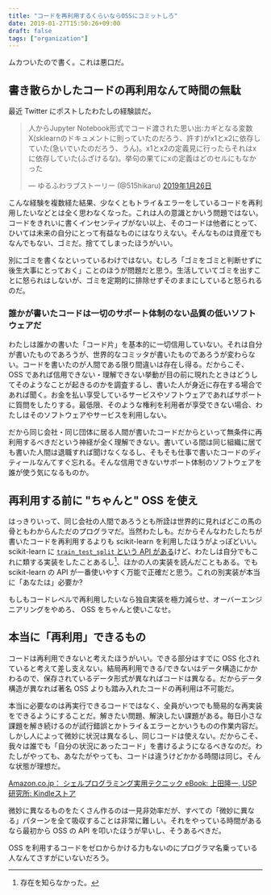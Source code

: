 ```yaml
---
title: "コードを再利用するくらいならOSSにコミットしろ"
date: 2019-01-27T15:50:26+09:00
draft: false
tags: ["organization"]
---
```


ムカついたので書く。これは悪口だ。

## 書き散らかしたコードの再利用なんて時間の無駄

最近 Twitter にポストしたわたしの経験談だ。

<blockquote class="twitter-tweet" data-lang="ja"><p lang="ja" dir="ltr">人からJupyter Notebook形式でコード渡された思い出:カギとなる変数X(sklearnのドキュメントに則っていたのだろう、許す)がx1とx2に依存していた(急いでいたのだろう、うん)。x1とx2の定義見に行ったらそれはxに依存していた(ふざけるな)。挙句の果てにxの定義はどのセルにもなかった</p>&mdash; ゆるふわラブストーリー (@515hikaru) <a href="https://twitter.com/515hikaru/status/1089042116242694144?ref_src=twsrc%5Etfw">2019年1月26日</a></blockquote>
<script async src="https://platform.twitter.com/widgets.js" charset="utf-8"></script>

こんな経験を複数経た結果、少なくともトライ＆エラーをしているコードを再利用したいなどとは全く思わなくなった。これは人の意識とかいう問題ではない。コードをきれいに書くインセンティブがない以上、そのコードは他者にとって、ひいては未来の自分にとって有益なものにはなりえない。そんなものは資産でもなんでもない、ゴミだ。捨ててしまったほうがいい。

別にゴミを書くなといっているわけではない。むしろ「ゴミをゴミと判断せずに後生大事にとっておく」ことのほうが問題だと思う。生活していてゴミを出すことに怒られはしないが、ゴミを定期的に排除せずそのままにしていると怒られるのだ。

### 誰かが書いたコードは一切のサポート体制のない品質の低いソフトウェアだ

わたしは誰かの書いた「コード片」を基本的に一切信用していない。それは自分が書いたものであろうが、世界的なコミッタが書いたものであろうが変わらない。コードを書いたのが人間である限り間違いは存在し得る。だからこそ、OSS であれば信用できない・理解できない挙動が目の前に現れたときはどうしてそのようなことが起きるのかを調査するし、書いた人が身近に存在する場合であれば聞く。お金を払い享受しているサービスやソフトウェアであればサポートに質問をしたりする。最低限、そのような権利を利用者が享受できない場合、わたしはそのソフトウェアやサービスを利用しない。

だから同じ会社・同じ団体に居る人間が書いたコードだからといって無条件に再利用するべきだという神経が全く理解できない。書いている間は同じ組織に居ても書いた人間は退職すれば聞けなくなるし、そもそも仕事で書いたコードのディティールなんてすぐ忘れる。そんな信用できないサポート体制のソフトウェアを誰が使う気になるものか。

## 再利用する前に "ちゃんと" OSS を使え

はっきりいって、同じ会社の人間であろうとも所詮は世界的に見ればどこの馬の骨ともわからんただのプログラマだ。当然わたしも。だからそんなわたしたちが書いたコードを再利用するよりも scikit-learn を利用したほうがよっぽどいい。scikit-learn に [`train_test_split` という API がある](https://scikit-learn.org/stable/modules/generated/sklearn.model_selection.train_test_split.html)けど、わたしは自分でもこれに類する実装をしたことあるし[^1]、ほかの人の実装を読んだこともある。でも scikit-learn の API が一番使いやすく万能で正確だと思う。これの別実装が本当に「あなたは」必要か?

[^1]: 存在を知らなかった。

もしもコードレベルで再利用したいなら独自実装を極力減らせ、オーバーエンジニアリングをやめろ、 OSS をちゃんと使いこなせ。

## 本当に「再利用」できるもの

コードは再利用できないと考えたほうがいい。できる部分はすでに OSS 化されていると考えて差し支えない。結局再利用できる/できないはデータ構造にかかわるので、保存されているデータ形式が異なればコードは異なる。だからデータ構造が異なれば著名 OSS よりも踏み入れたコードの再利用は不可能だ。

本当に必要なのは再実行できるコードではなく、全員がいつでも簡易的な再実装をできるようにすることだ。解きたい問題、解決したい課題がある。毎日小さな課題を解き続けるのが試行錯誤とかトライ＆エラーとかいうものの作業内容だ。しかし人によって微妙に状況は異なるし、同じコードは使えない。だからこそ、我々は誰でも「自分の状況にあったコード」を書けるようになるべきなのだ。わたしがやっても、あなたがやっても、コードは違うけどかかる時間は同じ。そんな状態が理想だ。

[Amazon\.co\.jp： シェルプログラミング実用テクニック eBook: 上田隆一, USP研究所: Kindleストア](https://www.amazon.co.jp/%E3%82%B7%E3%82%A7%E3%83%AB%E3%83%97%E3%83%AD%E3%82%B0%E3%83%A9%E3%83%9F%E3%83%B3%E3%82%B0%E5%AE%9F%E7%94%A8%E3%83%86%E3%82%AF%E3%83%8B%E3%83%83%E3%82%AF-%E4%B8%8A%E7%94%B0%E9%9A%86%E4%B8%80-ebook/dp/B00XKU53U4/ref=sr_1_2?ie=UTF8&qid=1548574852&sr=8-2&keywords=%E3%82%B7%E3%82%A7%E3%83%AB%E3%83%97%E3%83%AD%E3%82%B0%E3%83%A9%E3%83%9F%E3%83%B3%E3%82%B0)

微妙に異なるものをたくさん作るのは一見非効率だが、すべての「微妙に異なる」パターンを全て吸収することは非常に難しい。それをやっている時間があるなら最初から OSS の API を叩いたほうが早いし、そうあるべきだ。

OSS を利用するコードをゼロからかける力もないのにプログラマ名乗っている人なんてさすがにいないだろう。